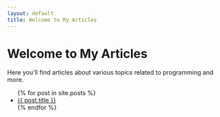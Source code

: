 ```yaml
---
layout: default
title: Welcome to My Articles
---
```


# Welcome to My Articles

Here you'll find articles about various topics related to programming and more.

<ul>
  {% for post in site.posts %}
    <li><a href="{{ site.baseurl }}{% post_url post.path %}">{{ post.title }}</a></li>
  {% endfor %}
</ul>



